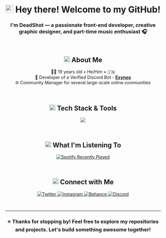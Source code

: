 <h1 align="center"> <img src="https://emoji.discadia.com/emojis/0a591efe-bbd9-4f9f-82c1-31c927a1b0c5.PNG" width="25" height="25" /> Hey there! Welcome to my GitHub!</h1>

<h3 align="center">I'm <strong>DeadShot</strong> — a passionate front-end developer, creative graphic designer, and part-time music enthusiast 🎧</h3>

<br>

<h2 align="center"><img src="https://emoji.discadia.com/emojis/e223d3fe-5741-44c1-8c48-c6871143523b.PNG" width="20" height="20" /> About Me</h2>

<p align="center">
  🧑‍💻 19 years old • He/Him • 🇮🇳 <br>
  🤖 Developer of a Verified Discord Bot - <a href="https://dsc.gg/exynos"><strong>Exynos</strong></a> <br>
  🌐 Community Manager for several large-scale online communities <br>
</p>

<br>

<h2 align="center"><img src="https://emoji.discadia.com/emojis/ef9ce615-5a85-4c78-aea9-be520763c40c.GIF" width="20" height="20" /> Tech Stack & Tools</h2>

<p align="center">
  <a href="https://skillicons.dev">
    <img src="https://skillicons.dev/icons?i=js,ts,html,css,nodejs,react,mongodb,mysql,ps,discordjs,vercel,ubuntu,vscode" />
  </a>
</p>

<br>

<h2 align="center"><img src="https://emoji.discadia.com/emojis/236890b9-e603-4924-8c75-437aa2ee716a.PNG" width="20" height="20" /> What I'm Listening To</h2>

<p align="center">
  <a href="https://open.spotify.com/user/6gsfrxrzjgiywupxiavq9ovlm" target="_blank">
    <img src="https://spotify-recently-played-readme.vercel.app/api?user=6gsfrxrzjgiywupxiavq9ovlm&count=3&unique=on" alt="Spotify Recently Played" />
  </a>
</p>

<br>

<h2 align="center"><img src="https://emoji.discadia.com/emojis/5a9782ab-db3c-4a63-b34a-5ddc5dfa8ff9.PNG" width="20" height="20" /> Connect with Me</h2>

<p align="center">
  <a href="https://twitter.com/deadshot3r">
    <img alt="Twitter" src="https://img.shields.io/badge/Twitter-1DA1F2?style=for-the-badge&logo=twitter&logoColor=white">
  </a>
  <a href="https://instagram.com/deadshotgraphics">
    <img alt="Instagram" src="https://img.shields.io/badge/Instagram-E4405F?style=for-the-badge&logo=instagram&logoColor=white">
  </a>
  <a href="https://www.behance.net/deadshotdzn">
    <img alt="Behance" src="https://img.shields.io/badge/Behance-1769FF?style=for-the-badge&logo=behance&logoColor=white">
  </a>
  <a href="https://discord.gg/SDh8gAsJHp">
    <img alt="Discord" src="https://img.shields.io/badge/Discord-5865F2?style=for-the-badge&logo=discord&logoColor=white">
  </a>
</p>

<br>

---

<h3 align="center"> ⭐️ Thanks for stopping by! Feel free to explore my repositories and projects. Let's build something awesome together! </h3>


